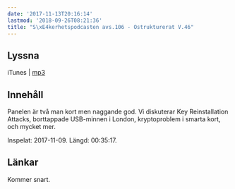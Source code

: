 ```yaml
---
date: '2017-11-13T20:16:14'
lastmod: '2018-09-26T08:21:36'
title: "S\xE4kerhetspodcasten avs.106 - Ostrukturerat V.46"
---
```

## Lyssna

iTunes \| [mp3](http://traffic.libsyn.com/sakerhetspodcasten/OstruktureratV46_2017.mp3) 

## Innehåll

Panelen är två man kort men naggande god. Vi diskuterar Key Reinstallation Attacks,
borttappade USB-minnen i London, kryptoproblem i smarta kort, och mycket mer.

Inspelat: 2017-11-09. Längd: 00:35:17.

## Länkar

Kommer snart.
